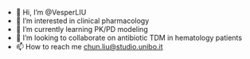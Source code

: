 - 👋 Hi, I’m @VesperLIU
- 👀 I’m interested in clinical pharmacology
- 🌱 I’m currently learning PK/PD modeling
- 💞️ I’m looking to collaborate on antibiotic TDM in hematology patients
- 📫 How to reach me chun.liu@studio.unibo.it

<!---
VesperLIU/VesperLIU is a ✨ special ✨ repository because its `README.md` (this file) appears on your GitHub profile.
You can click the Preview link to take a look at your changes.
--->
